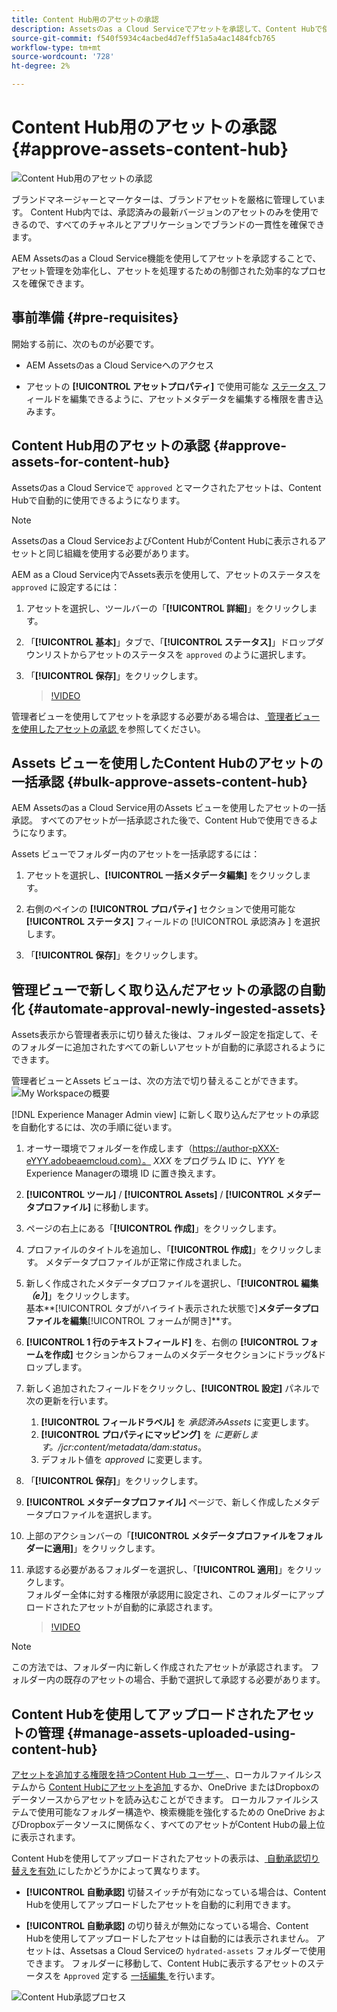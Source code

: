 ```yaml
---
title: Content Hub用のアセットの承認
description: Assetsのas a Cloud Serviceでアセットを承認して、Content Hubで使用できるようにする方法を説明します。
source-git-commit: f540f5934c4acbed4d7eff51a5a4ac1484fcb765
workflow-type: tm+mt
source-wordcount: '728'
ht-degree: 2%

---
```


# Content Hub用のアセットの承認 {#approve-assets-content-hub}

![Content Hub用のアセットの承認 ](assets/content-hub-approve-assets.png)

ブランドマネージャーとマーケターは、ブランドアセットを厳格に管理しています。 Content Hub内では、承認済みの最新バージョンのアセットのみを使用できるので、すべてのチャネルとアプリケーションでブランドの一貫性を確保できます。

AEM Assetsのas a Cloud Service機能を使用してアセットを承認することで、アセット管理を効率化し、アセットを処理するための制御された効率的なプロセスを確保できます。

## 事前準備 {#pre-requisites}

開始する前に、次のものが必要です。

* AEM Assetsのas a Cloud Serviceへのアクセス

* アセットの **[!UICONTROL アセットプロパティ]** で使用可能な [ ステータス ](/help/assets/manage-organize-assets-view.md##manage-asset-status) フィールドを編集できるように、アセットメタデータを編集する権限を書き込みます。

## Content Hub用のアセットの承認 {#approve-assets-for-content-hub}

Assetsのas a Cloud Serviceで `approved` とマークされたアセットは、Content Hubで自動的に使用できるようになります。

>[!NOTE]
>
>Assetsのas a Cloud ServiceおよびContent HubがContent Hubに表示されるアセットと同じ組織を使用する必要があります。

AEM as a Cloud Service内でAssets表示を使用して、アセットのステータスを `approved` に設定するには：

1. アセットを選択し、ツールバーの「**[!UICONTROL 詳細]**」をクリックします。

1. 「**[!UICONTROL 基本]**」タブで、「**[!UICONTROL ステータス]**」ドロップダウンリストからアセットのステータスを `approved` のように選択します。
1. 「**[!UICONTROL 保存]**」をクリックします。

   >[!VIDEO](https://video.tv.adobe.com/v/3433172)

管理者ビューを使用してアセットを承認する必要がある場合は、[ 管理者ビューを使用したアセットの承認 ](/help/assets/approve-assets.md#approve-assets) を参照してください。

## Assets ビューを使用したContent Hubのアセットの一括承認 {#bulk-approve-assets-content-hub}

AEM Assetsのas a Cloud Service用のAssets ビューを使用したアセットの一括承認。 すべてのアセットが一括承認された後で、Content Hubで使用できるようになります。

Assets ビューでフォルダー内のアセットを一括承認するには：

1. アセットを選択し、**[!UICONTROL 一括メタデータ編集]** をクリックします。

1. 右側のペインの **[!UICONTROL プロパティ]** セクションで使用可能な **[!UICONTROL ステータス]** フィールドの [!UICONTROL  承認済み ] を選択します。

1. 「**[!UICONTROL 保存]**」をクリックします。

## 管理ビューで新しく取り込んだアセットの承認の自動化 {#automate-approval-newly-ingested-assets}

Assets表示から管理者表示に切り替えた後は、フォルダー設定を指定して、そのフォルダーに追加されたすべての新しいアセットが自動的に承認されるようにできます。

管理者ビューとAssets ビューは、次の方法で切り替えることができます。
![My Workspaceの概要 ](assets/assets-view.png)

[!DNL Experience Manager Admin view] に新しく取り込んだアセットの承認を自動化するには、次の手順に従います。

1. オーサー環境でフォルダーを作成します（https://author-pXXX-eYYY.adobeaemcloud.com）。 _XXX_ をプログラム ID に、_YYY_ をExperience Managerの環境 ID に置き換えます。
1. **[!UICONTROL ツール]** / **[!UICONTROL Assets]** / **[!UICONTROL メタデータプロファイル]** に移動します。
1. ページの右上にある「**[!UICONTROL 作成]**」をクリックします。
1. プロファイルのタイトルを追加し、「**[!UICONTROL 作成]**」をクリックします。 メタデータプロファイルが正常に作成されました。
1. 新しく作成されたメタデータプロファイルを選択し、「**[!UICONTROL 編集 _（e）_]**」をクリックします。 <br> 基本&#x200B;**[!UICONTROL タブがハイライト表示された状態で]**メタデータプロファイルを編集&#x200B;**[!UICONTROL フォームが開き]**す。
1. **[!UICONTROL 1 行のテキストフィールド]** を、右側の **[!UICONTROL フォームを作成]** セクションからフォームのメタデータセクションにドラッグ&amp;ドロップします。
1. 新しく追加されたフィールドをクリックし、**[!UICONTROL 設定]** パネルで次の更新を行います。
   1. **[!UICONTROL フィールドラベル]** を _承認済みAssets_ に変更します。
   1. **[!UICONTROL プロパティにマッピング]** を _に更新します。/jcr:content/metadata/dam:status_。
   1. デフォルト値を _approved_ に変更します。

1. 「**[!UICONTROL 保存]**」をクリックします。
1. **[!UICONTROL メタデータプロファイル]** ページで、新しく作成したメタデータプロファイルを選択します。
1. 上部のアクションバーの「**[!UICONTROL メタデータプロファイルをフォルダーに適用]**」をクリックします。
1. 承認する必要があるフォルダーを選択し、「**[!UICONTROL 適用]**」をクリックします。
   <br> フォルダー全体に対する権限が承認用に設定され、このフォルダーにアップロードされたアセットが自動的に承認されます。

   >[!VIDEO](https://video.tv.adobe.com/v/3427431)

>[!NOTE]
> 
>この方法では、フォルダー内に新しく作成されたアセットが承認されます。 フォルダー内の既存のアセットの場合、手動で選択して承認する必要があります。

## Content Hubを使用してアップロードされたアセットの管理 {#manage-assets-uploaded-using-content-hub}

[ アセットを追加する権限を持つContent Hub ユーザー ](/help/assets/deploy-content-hub.md#onboard-content-hub-users-add-assets)、ローカルファイルシステムから [Content Hubにアセットを追加 ](/help/assets/upload-brand-approved-assets.md) するか、OneDrive またはDropboxのデータソースからアセットを読み込むことができます。 ローカルファイルシステムで使用可能なフォルダー構造や、検索機能を強化するための OneDrive およびDropboxデータソースに関係なく、すべてのアセットがContent Hubの最上位に表示されます。

Content Hubを使用してアップロードされたアセットの表示は、[ 自動承認切り替えを有効 ](/help/assets/configure-content-hub-ui-options.md#configure-import-options-content-hub) にしたかどうかによって異なります。

* **[!UICONTROL 自動承認]** 切替スイッチが有効になっている場合は、Content Hubを使用してアップロードしたアセットを自動的に利用できます。

* **[!UICONTROL 自動承認]** の切り替えが無効になっている場合、Content Hubを使用してアップロードしたアセットは自動的には表示されません。 アセットは、Assetsas a Cloud Serviceの `hydrated-assets` フォルダーで使用できます。 フォルダーに移動して、Content Hubに表示するアセットのステータスを `Approved` 定する [ 一括編集 ](#bulk-approve-assets-content-hub) を行います。

![Content Hub承認プロセス ](/help/assets/assets/content-hub-approval.png)



